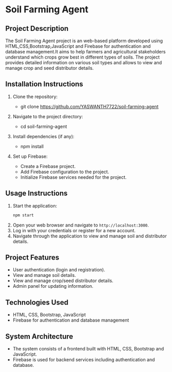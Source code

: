 # Soil Farming Agent

## Project Description
The Soil Farming Agent project is an web-based platform developed using HTML,CSS,Bootstrap,JavaScript and Firebase for authentication and database management.It aims to help farmers and agricultural stakeholders understand which crops grow best in different types of soils. The project provides detailed information on various soil types and allows  to view and manage crop and seed distributor details.

## Installation Instructions
1. Clone the repository:
    
   - git clone https://github.com/YASWANTH7722/soil-farming-agent

2. Navigate to the project directory:
    
    - cd soil-farming-agent
   
3. Install dependencies (if any):
    
    - npm install

4. Set up Firebase:
    - Create a Firebase project.
    - Add Firebase configuration to the project.
    - Initialize Firebase services needed for the project.

## Usage Instructions
1. Start the application:
    ```bash
    npm start
    ```
2. Open your web browser and navigate to `http://localhost:3000`.
3. Log in with your credentials or register for a new account.
4. Navigate through the application to view and manage soil and distributor details.

## Project Features
- User authentication (login and registration).
- View and manage soil details.
- View and manage crop/seed distributor details.
- Admin panel for updating information.

## Technologies Used
- HTML, CSS, Bootstrap, JavaScript
- Firebase for authentication and database management

## System Architecture

- The system consists of a frontend built with HTML, CSS, Bootstrap and JavaScript.
- Firebase is used for backend services including authentication and database.



